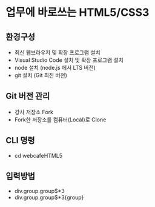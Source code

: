 # 업무에 바로쓰는 HTML5/CSS3

## 환경구성
- 최신 웹브라우저 및 확장 프로그램 설치
- Visual Studio Code  설치 및 확장 프로그램 설치
- node 설치 (node.js 에서 LTS 버전)
- git 설치 (Git 최진 버전)

## Git 버전 관리
- 강사 저장소 Fork
- Fork한 저장소를 컴퓨터(Local)로 Clone

## CLI 명령
- cd webcafeHTML5


## 입력방법
- div.group.group$*3
- div.group.group$*3{group}